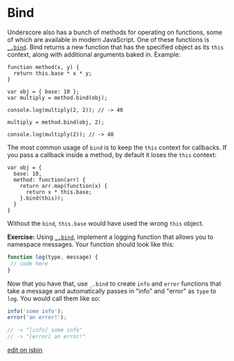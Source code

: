 
# Bind

Underscore also has a bunch of methods for operating on functions, some of which are available in modern JavaScript. One of these functions is [`_.bind`](http://underscorejs.org/#bind). Bind returns a new function that has the specified object as its `this` context, along with additional arguments baked in. Example:

```
function method(x, y) {
  return this.base * x * y;
}

var obj = { base: 10 };
var multiply = method.bind(obj);

console.log(multiply(2, 2)); // -> 40

multiply = method.bind(obj, 2);

console.log(multiply(2)); // -> 40
```

The most common usage of `bind` is to keep the `this` context for callbacks. If you pass a callback inside a method, by default it loses the `this` context:

```
var obj = {
  base: 10,
  method: function(arr) {
    return arr.map(function(x) {
      return x * this.base;
    }.bind(this));
  }
}
```

Without the `bind`, `this.base` would have used the wrong `this` object.

**Exercise:** Using [`_.bind`](http://underscorejs.org/#bind), implement a logging function that allows you to namespace messages. Your function should look like this:

```js
function log(type, message) {
 // code here
}
```

Now that you have that, use `_.bind` to create `info` and `error` functions that take a message and automatically passes in "info" and "error" as `type` to `log`. You would call them like so:

```js
info('some info');
error('an error!');

// -> "[info] some info"
// -> "[error] an error!"
```

[edit on jsbin](http://jsbin.com/pulaquro/1/edit?js,console)